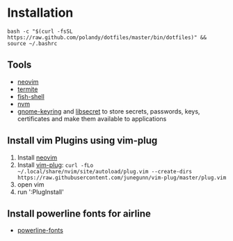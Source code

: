 Installation
============
```
bash -c "$(curl -fsSL https://raw.github.com/polandy/dotfiles/master/bin/dotfiles)" && source ~/.bashrc
```

## Tools

- [neovim](https://github.com/neovim/neovim)
- [termite](https://github.com/thestinger/termite)
- [fish-shell](https://github.com/fish-shell/fish-shell)
- [nvm](https://github.com/creationix/nvm)
- [gnome-keyring](https://wiki.gnome.org/Projects/GnomeKeyring) and [libsecret](https://wiki.gnome.org/Projects/Libsecret) to store secrets, passwords, keys, certificates and make them available to applications

## Install vim Plugins using vim-plug

1. Install [neovim](https://github.com/neovim/neovim)
2. Install [vim-plug](https://github.com/junegunn/vim-plug): `curl -fLo ~/.local/share/nvim/site/autoload/plug.vim --create-dirs https://raw.githubusercontent.com/junegunn/vim-plug/master/plug.vim`
2. open vim
3. run ':PlugInstall'

## Install powerline fonts for airline
- [powerline-fonts](https://github.com/powerline/fonts)
